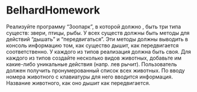 # BelhardHomework

Реализуйте программу “Зоопарк”, в которой должно , быть три типа существ: звери, птицы, рыбы.
У всех существ должны быть методы для действий “дышать” и “передвигаться”. 
Эти методы должны выводить в консоль информацию том, как существо дышит, как передвигается соответственно. У каждого из типов реализация должна быть своя.
Для каждого из типов создайте несколько видов животных, добавьте им какие-либо уникальные действия (напр. лев рычит).
Пользователь должен получить пронумерованный список всех животных. По вводу номера животного с клавиатуры для него вводится информация. Название животного, как оно дышит как передвигается.
